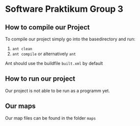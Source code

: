 # Software Praktikum Group 3
## How to compile our Project
To compile our project simply go into the basedirectory and run:  
1. `ant clean`  
2. `ant compile` or alternatively `ant`

Ant should use the buildfile `built.xml` by default

## How to run our project
Our project is not able to be run as a programm yet.

## Our maps
Our map files can be found in the folder `maps`
